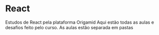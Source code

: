# React
Estudos  de React pela plataforma  Origamid
Aqui estão todas as aulas e desafios feito pelo curso.
As aulas estão separada em pastas
